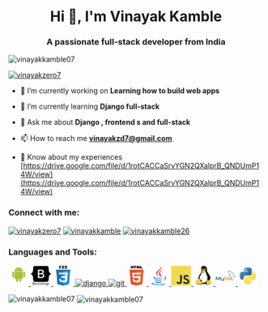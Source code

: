 <h1 align="center">Hi 👋, I'm Vinayak Kamble</h1>
<h3 align="center">A passionate full-stack developer from India</h3>
<img
  align="right"
  width="400"
  src="https://www.aalpha.net/wp-content/uploads/2020/12/full-stack-development.gif"
  alt=""
/>


<p align="left"> <img src="https://komarev.com/ghpvc/?username=vinayakkamble07&label=Profile%20views&color=0e75b6&style=flat" alt="vinayakkamble07" /> </p>

<p align="left"> <a href="https://twitter.com/vinayakzero7" target="blank"><img src="https://img.shields.io/twitter/follow/vinayakzero7?logo=twitter&style=for-the-badge" alt="vinayakzero7" /></a> </p>

- 🔭 I’m currently working on **Learning how to build web apps**

- 🌱 I’m currently learning **Django full-stack**

- 💬 Ask me about **Django , frontend s and full-stack**

- 📫 How to reach me **vinayakzd7@gmail.com**

- 📄 Know about my experiences [https://drive.google.com/file/d/1rotCACCaSrvYGN2QXalprB_QNDUmP14W/view](https://drive.google.com/file/d/1rotCACCaSrvYGN2QXalprB_QNDUmP14W/view)

<h3 align="left">Connect with me:</h3>
<p align="left">
<a href="https://twitter.com/vinayakzero7" target="blank"><img align="center" src="https://raw.githubusercontent.com/rahuldkjain/github-profile-readme-generator/master/src/images/icons/Social/twitter.svg" alt="vinayakzero7" height="30" width="40" /></a>
<a href="https://linkedin.com/in/vinayakkamble" target="blank"><img align="center" src="https://raw.githubusercontent.com/rahuldkjain/github-profile-readme-generator/master/src/images/icons/Social/linked-in-alt.svg" alt="vinayakkamble" height="30" width="40" /></a>
<a href="https://www.hackerrank.com/vinayakkamble26" target="blank"><img align="center" src="https://raw.githubusercontent.com/rahuldkjain/github-profile-readme-generator/master/src/images/icons/Social/hackerrank.svg" alt="vinayakkamble26" height="30" width="40" /></a>
</p>

<h3 align="left">Languages and Tools:</h3>
<p align="left"> <a href="https://developer.android.com" target="_blank" rel="noreferrer"> <img src="https://raw.githubusercontent.com/devicons/devicon/master/icons/android/android-original-wordmark.svg" alt="android" width="40" height="40"/> </a> <a href="https://getbootstrap.com" target="_blank" rel="noreferrer"> <img src="https://raw.githubusercontent.com/devicons/devicon/master/icons/bootstrap/bootstrap-plain-wordmark.svg" alt="bootstrap" width="40" height="40"/> </a> <a href="https://www.w3schools.com/css/" target="_blank" rel="noreferrer"> <img src="https://raw.githubusercontent.com/devicons/devicon/master/icons/css3/css3-original-wordmark.svg" alt="css3" width="40" height="40"/> </a> <a href="https://www.djangoproject.com/" target="_blank" rel="noreferrer"> <img src="https://cdn.worldvectorlogo.com/logos/django.svg" alt="django" width="40" height="40"/> </a> <a href="https://git-scm.com/" target="_blank" rel="noreferrer"> <img src="https://www.vectorlogo.zone/logos/git-scm/git-scm-icon.svg" alt="git" width="40" height="40"/> </a> <a href="https://www.w3.org/html/" target="_blank" rel="noreferrer"> <img src="https://raw.githubusercontent.com/devicons/devicon/master/icons/html5/html5-original-wordmark.svg" alt="html5" width="40" height="40"/> </a> <a href="https://www.java.com" target="_blank" rel="noreferrer"> <img src="https://raw.githubusercontent.com/devicons/devicon/master/icons/java/java-original.svg" alt="java" width="40" height="40"/> </a> <a href="https://developer.mozilla.org/en-US/docs/Web/JavaScript" target="_blank" rel="noreferrer"> <img src="https://raw.githubusercontent.com/devicons/devicon/master/icons/javascript/javascript-original.svg" alt="javascript" width="40" height="40"/> </a> <a href="https://www.linux.org/" target="_blank" rel="noreferrer"> <img src="https://raw.githubusercontent.com/devicons/devicon/master/icons/linux/linux-original.svg" alt="linux" width="40" height="40"/> </a> <a href="https://www.mysql.com/" target="_blank" rel="noreferrer"> <img src="https://raw.githubusercontent.com/devicons/devicon/master/icons/mysql/mysql-original-wordmark.svg" alt="mysql" width="40" height="40"/> </a> <a href="https://www.python.org" target="_blank" rel="noreferrer"> <img src="https://raw.githubusercontent.com/devicons/devicon/master/icons/python/python-original.svg" alt="python" width="40" height="40"/> </a> </p>

<p><img align="left" src="https://github-readme-stats.vercel.app/api/top-langs?username=vinayakkamble07&show_icons=true&locale=en&layout=compact" alt="vinayakkamble07" /></p>

<p>&nbsp;<img align="center" src="https://github-readme-stats.vercel.app/api?username=vinayakkamble07&show_icons=true&locale=en" alt="vinayakkamble07" /></p>
